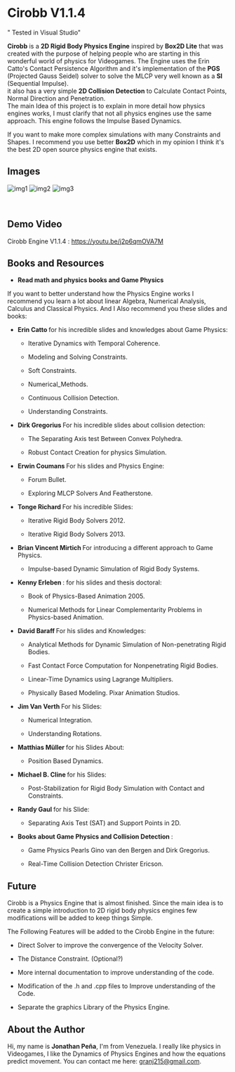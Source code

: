 # Cirobb V1.1.4

" Tested in Visual Studio"

<b>Cirobb</b> is a <b>2D Rigid Body Physics Engine</b> inspired by <b>Box2D Lite</b> that was created with the purpose of helping people who are starting
in this wonderful world of physics for Videogames. The Engine uses the Erin Catto's Contact Persistence Algorithm
and it's implementation of the <b>PGS</b> (Projected Gauss Seidel) solver to solve the MLCP very well known as a <b>SI</b> (Sequential Impulse).<br>it also has a very simple <b>
2D Collision Detection</b> to Calculate Contact Points, Normal Direction and Penetration. <br>
The main Idea of this project is to explain in more detail how physics engines works,
I must clarify that not all physics engines use the same approach. This engine follows the Impulse Based Dynamics.



If you want to make more complex simulations with many Constraints and Shapes. 
I recommend you use better <b>Box2D</b> which in my opinion I think it's the best 2D open source physics engine that exists.


<h2> Images </h2>

![img1](/images/img1.gif?raw=true)
![img2](/images/img2.gif?raw=true)
![img3](/images/img3.gif?raw=true)

<br>

<h2>Demo Video</h2>

Cirobb Engine V1.1.4 : https://youtu.be/j2p6qmOVA7M

<h2>Books and Resources</h2>

* <b>Read math and physics books and Game Physics</b> 

If you want to better understand how the Physics Engine works I recommend you learn a lot about linear Algebra, Numerical Analysis,
Calculus and Classical Physics. And I Also recommend you these slides and books:

- <b> Erin Catto </b> for his incredible slides and knowledges about Game Physics:

	* Iterative Dynamics with Temporal Coherence.

 	* Modeling and Solving Constraints.
	
	* Soft Constraints.
	
	* Numerical_Methods.
	
	* Continuous Collision Detection.
	
	* Understanding Constraints. 


- <b> Dirk Gregorius </b> For his incredible slides about collision detection:

	* The Separating Axis test Between Convex Polyhedra.
	
	* Robust Contact Creation for physics Simulation.


- <b> Erwin Coumans </b> For his slides and Physics Engine:

	* Forum Bullet.

	* Exploring MLCP Solvers And Featherstone.


- <b> Tonge Richard </b> For his incredible Slides:

	* Iterative Rigid Body Solvers 2012.

	* Iterative Rigid Body Solvers 2013.


- <b> Brian Vincent Mirtich </b> For introducing a different approach to Game Physics.

	* Impulse-based Dynamic Simulation of Rigid Body Systems.


- <b> Kenny Erleben </b>: for his slides and thesis doctoral: 

	* Book of Physics-Based Animation 2005.

	* Numerical Methods for Linear Complementarity Problems in Physics-based Animation.


- <b> David Baraff </b> For his slides and Knowledges:

	* Analytical Methods for Dynamic Simulation of Non-penetrating Rigid Bodies.

	* Fast Contact Force Computation for Nonpenetrating Rigid Bodies.
	
	* Linear-Time Dynamics using Lagrange Multipliers.

	* Physically Based Modeling. Pixar Animation Studios.


- <b> Jim Van Verth </b> For his Slides:

	* Numerical Integration.

	* Understanding Rotations.


- <b> Matthias Müller </b> for his Slides About:

	* Position Based Dynamics.


- <b> Michael B. Cline </b> for his Slides:

	* Post-Stabilization for Rigid Body Simulation with Contact and Constraints.


- <b> Randy Gaul </b> for his Slide: 

	* Separating Axis Test (SAT) and Support Points in 2D.


- <b> Books about Game Physics and Collision Detection </b>: 

	* Game Physics Pearls Gino van den Bergen and Dirk Gregorius.

	* Real-Time Collision Detection Christer Ericson.

<h2> Future </h2>

Cirobb is a Physics Engine that is almost finished. Since the main idea is to create 
a simple introduction to 2D rigid body physics engines few modifications will be added to keep things Simple.

The Following Features will be added to the Cirobb Engine in the future:

* Direct Solver to improve the convergence of the Velocity Solver.

* The Distance Constraint. (Optional?)

* More internal documentation to improve understanding of the code.

* Modification of the .h and .cpp files to Improve understanding of the Code.

* Separate the graphics Library of the Physics Engine.

<h2> About the Author </h2>

Hi, my name is <b>Jonathan Peña</b>, I'm from Venezuela. I really like physics in Videogames,
I like the Dynamics of Physics Engines and how the equations predict movement. You can contact me here: granj215@gmail.com.
